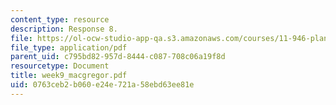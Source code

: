 ```yaml
---
content_type: resource
description: Response 8.
file: https://ol-ocw-studio-app-qa.s3.amazonaws.com/courses/11-946-planning-in-transition-economies-for-growth-and-equity-spring-2004/0763ceb2b060e24e721a58ebd63ee81e_week9_macgregor.pdf
file_type: application/pdf
parent_uid: c795bd82-957d-8444-c087-708c06a19f8d
resourcetype: Document
title: week9_macgregor.pdf
uid: 0763ceb2-b060-e24e-721a-58ebd63ee81e
---
```

